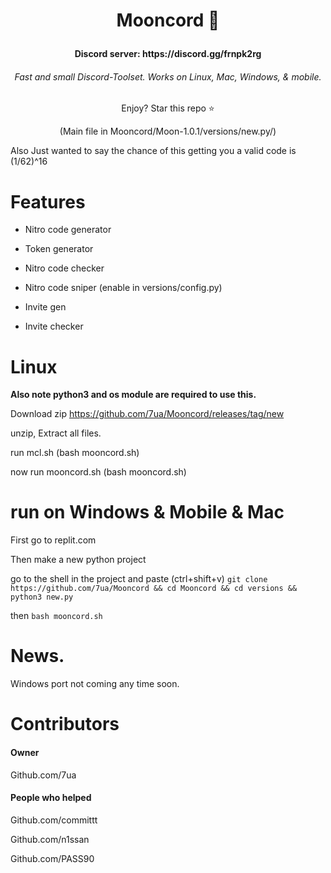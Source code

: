 # <p align=center>Mooncord 🌙</p>
  <h4 align=center> Discord server: https://discord.gg/frnpk2rg</h4>

<h6 align=center> Fast and small Discord-Toolset. Works on Linux, Mac, Windows, & mobile.</h6>



<p align=center>Enjoy? Star this repo ⭐</p>



<p align=center>(Main file in Mooncord/Moon-1.0.1/versions/new.py/)<p>
  
  
  
  Also Just wanted to say the chance of this getting you a valid code is (1/62)^16


# Features
- Nitro code generator

  
- Token generator

- Nitro code checker

- Nitro code sniper (enable in versions/config.py)


- Invite gen


- Invite checker




# Linux


**Also note python3 and os module are required to use this.**
  
  
  
Download zip https://github.com/7ua/Mooncord/releases/tag/new

  
unzip, Extract all files.
  
  
  
run mcl.sh (bash mooncord.sh)
  
  
now run mooncord.sh (bash mooncord.sh)








# run on Windows & Mobile & Mac



First go to replit.com


Then make a new python project


go to the shell in the project and paste (ctrl+shift+v) ```git clone https://github.com/7ua/Mooncord && cd Mooncord && cd versions && python3 new.py```

then ```bash mooncord.sh```


# News.
  
  Windows port not coming any time soon.




# Contributors

#### Owner 

Github.com/7ua


#### People who helped



Github.com/committt


Github.com/n1ssan


Github.com/PASS90



